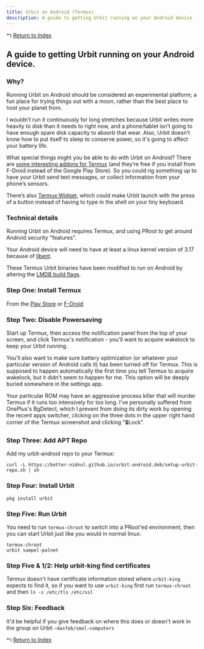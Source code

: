 ```yaml
---
title: Urbit on Android (Termux)
description: A guide to getting Urbit running on your Android device 
---
```


↰ [Return to Index](index.md)

## A guide to getting Urbit running on your Android device.

### Why?

Running Urbit on Android should be considered an experimental platform; a fun place for trying things out with a moon, rather than the best place to host your planet from.

I wouldn’t run it continuously for long stretches because Urbit writes more heavily to disk than it needs to right now, and a phone/tablet isn’t going to have enough spare disk capacity to absorb that wear. Also, Urbit doesn’t know how to put itself to sleep to conserve power, so it's going to affect your battery life.

What special things might you be able to do with Urbit on Android? There are [some interesting addons for Termux](https://wiki.termux.com/wiki/Addons) (and they’re free if you install from F-Droid instead of the Google Play Store). So you could rig something up to have your Urbit send text messages, or collect information from your phone’s sensors.

There’s also [Termux:Widget](https://wiki.termux.com/wiki/Termux:Widget), which could make Urbit launch with the press of a button instead of having to type in the shell on your tiny keyboard.

### Technical details

Running Urbit on Android requires Termux, and using PRoot to get around Android security "features".

Your Android device will need to have at least a linux kernel version of 3.17 because of [libent](https://github.com/urbit/libent).

These Termux Urbit binaries have been modified to run on Android by altering the [LMDB build flags](https://github.com/botter-nidnul/urbit/commit/f5fd8cec3a71fec42e9584e943f2e00dde83d646).

### Step One: Install Termux

From the [Play Store](https://play.google.com/store/apps/details?id=com.termux) or
[F-Droid](https://f-droid.org/repository/browse/?fdid=com.termux)

### Step Two: Disable Powersaving

Start up Termux, then access the notification panel from the top of your screen, and click Termux's notification - you'll want to acquire wakelock to keep your Urbit running.

You'll also want to make sure battery optimization (or whatever your particular version of Android calls it) has been turned off for Termux. This is supposed to happen automatically the first time you tell Termux to acquire wakelock, but it didn't seem to happen for me. This option will be deeply buried somewhere in the settings app.

Your particular ROM may have an aggressive process killer that will murder Termux if it runs too intensively for too long. I've personally suffered from OnePlus's BgDetect, which I prevent from doing its dirty work by opening the recent apps switcher, clicking on the three dots in the upper right hand corner of the Termux screenshot and clicking "🔒Lock".

### Step Three: Add APT Repo

Add my urbit-android repo to your Termux:

`curl -L https://botter-nidnul.github.io/urbit-android.deb/setup-urbit-repo.sh | sh`

### Step Four: Install Urbit

`pkg install urbit`

### Step Five: Run Urbit

You need to run `termux-chroot` to switch into a PRoot'ed environment, then you can start Urbit just like you would in normal linux:

```
termux-chroot
urbit sampel-palnet
```

### Step Five & 1/2: Help urbit-king find certificates

Termux doesn't have certificate information stored where `urbit-king` expects to find it, so if you want to use `urbit-king` first run `termux-chroot` and then `ln -s /etc/tls /etc/ssl`

### Step Six: Feedback

It'd be helpful if you give feedback on where this does or doesn't work in the group on Urbit `~dasfeb/smol-computers`

↰ [Return to Index](index.md)
